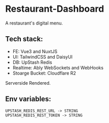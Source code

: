 # Restaurant-Dashboard

A restaurant's digital menu.

## Tech stack:
+ FE: Vue3 and NuxtJS
+ UI: TailwindCSS and DaisyUI
+ DB: UpStash Redis
+ Realtime: Ably WebSockets and WebHooks
+ Stoarge Bucket: Cloudflare R2

Serverside Rendered.

## Env variables:
    UPSTASH_REDIS_REST_URL -> STRING
    UPSTASH_REDIS_REST_TOKEN -> STRING
